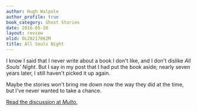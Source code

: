 ```yaml
---
author: Hugh Walpole
author_profile: true
book_category: Ghost Stories
date: 2016-05-28
layout: review
olid: OL28217862M
title: All Souls Night
---
```


I know I said that I never write about a book I don't like, and I don't dislike *All Souls' Night*. But I say in my post that I had put the book aside; nearly seven years later, I still haven't picked it up again.

Maybe the stories won't bring me down now the way they did at the time, but I've never wanted to take a chance.

[Read the discussion at *Multo*.](https://multoghost.wordpress.com/2016/05/28/a-budget-of-book-reviews/)